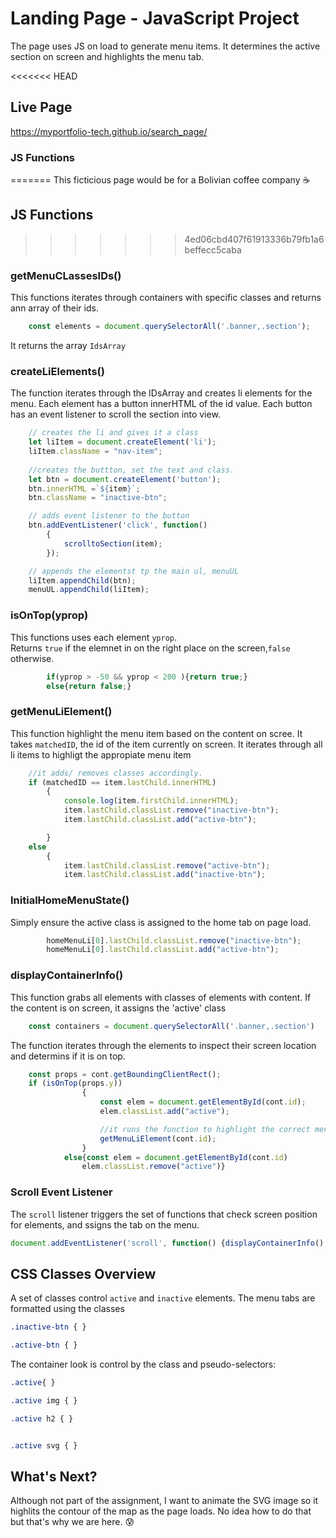 # Landing Page - JavaScript Project

The page uses JS on load to generate menu items.
It determines the active section on screen and highlights the menu tab.

<<<<<<< HEAD
## Live Page
https://myportfolio-tech.github.io/search_page/

### JS Functions
=======
This ficticious page would be for a Bolivian coffee company :coffee:
## JS Functions
>>>>>>> 4ed06cbd407f61913336b79fb1a6beffecc5caba


### getMenuCLassesIDs()
This functions iterates through containers with specific classes and returns ann array of their ids.
```javascript
    const elements = document.querySelectorAll('.banner,.section');
```
It returns the array
 ```IdsArray```


### createLiElements()
The function iterates through the IDsArray and creates li elements for the menu.
Each element has a button innerHTML of the id value.
Each button has an event listener to scroll the section into view.

```javascript
    // creates the li and gives it a class
    let liItem = document.createElement('li');
    liItem.className = "nav-item";
    
    //creates the buttton, set the text and class. 
    let btn = document.createElement('button');
    btn.innerHTML =`${item}`;
    btn.className = "inactive-btn";

    // adds event listener to the button
    btn.addEventListener('click', function()
        {
            scrolltoSection(item);
        });

    // appends the elementst tp the main ul, menuUL
    liItem.appendChild(btn);
    menuUL.appendChild(liItem);
```


### isOnTop(yprop)
This functions uses each element ```yprop```.<br/>
Returns ```true``` if the elemnet in on the right place on the screen,```false``` otherwise.

```javascript
        if(yprop > -50 && yprop < 200 ){return true;}
        else{return false;}
```

### getMenuLiElement()
This function highlight the menu item based on the content on scree.
It takes ```matchedID```, the id of the item currently on screen.
It iterates through all li items to highligt the appropiate menu item

```javascript
    //it adds/ removes classes accordingly.
    if (matchedID == item.lastChild.innerHTML)
        {
            console.log(item.firstChild.innerHTML);
            item.lastChild.classList.remove("inactive-btn");
            item.lastChild.classList.add("active-btn");

        }
    else
        {
            item.lastChild.classList.remove("active-btn");
            item.lastChild.classList.add("inactive-btn");
```

### InitialHomeMenuState()
Simply ensure the active class is assigned to the home tab on page load.
```javascript
        homeMenuLi[0].lastChild.classList.remove("inactive-btn");
        homeMenuLi[0].lastChild.classList.add("active-btn");
```


### displayContainerInfo()

This function grabs all elements with classes of elements with content.
If the content is on screen, it assigns the 'active' class
```javascript
    const containers = document.querySelectorAll('.banner,.section')
```
The function iterates through the elements to inspect their screen location and determins if it is on top.
```javascript
    const props = cont.getBoundingClientRect();
    if (isOnTop(props.y)) 
                {
                    const elem = document.getElementById(cont.id);
                    elem.classList.add("active");

                    //it runs the function to highlight the correct menu tab
                    getMenuLiElement(cont.id);
                }
            else{const elem = document.getElementById(cont.id)
                elem.classList.remove("active")}
```


### Scroll Event Listener
The ```scroll``` listener triggers the set of functions that check screen position for elements, and ssigns the tab on the menu.

```javascript
document.addEventListener('scroll', function() {displayContainerInfo();});
```


## CSS Classes Overview

A set of classes control ```active``` and ```inactive``` elements.
The menu tabs are formatted using the classes

```css
.inactive-btn { }

.active-btn { }
```

The container look is control by the class and pseudo-selectors:


```css
.active{ }

.active img { }

.active h2 { }


.active svg { } 
```


## What's Next?

Although not part of the assignment, I want to animate the SVG image so it highlits the contour of the map as the page loads.
No idea how to do that but that's why we are here.
:cold_sweat:
